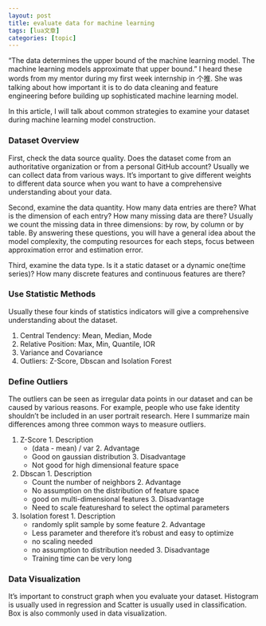 ```yaml
---
layout: post
title: evaluate data for machine learning 
tags: [lua文章]
categories: [topic]
---
```

“The data determines the upper bound of the machine learning model. The
machine learning models approximate that upper bound.” I heard these words
from my mentor during my first week internship in 个推. She was talking about
how important it is to do data cleaning and feature engineering before
building up sophisticated machine learning model.

In this article, I will talk about common strategies to examine your dataset
during machine learning model construction.

### Dataset Overview

First, check the data source quality. Does the dataset come from an
authoritative organization or from a personal GitHub account? Usually we can
collect data from various ways. It’s important to give different weights to
different data source when you want to have a comprehensive understanding
about your data.

Second, examine the data quantity. How many data entries are there? What is
the dimension of each entry? How many missing data are there? Usually we count
the missing data in three dimensions: by row, by column or by table. By
answering these questions, you will have a general idea about the model
complexity, the computing resources for each steps, focus between
approximation error and estimation error.

Third, examine the data type. Is it a static dataset or a dynamic one(time
series)? How many discrete features and continuous features are there?

### Use Statistic Methods

Usually these four kinds of statistics indicators will give a comprehensive
understanding about the dataset.

  1. Central Tendency: Mean, Median, Mode
  2. Relative Position: Max, Min, Quantile, IOR
  3. Variance and Covariance
  4. Outliers: Z-Score, Dbscan and Isolation Forest

### Define Outliers

The outliers can be seen as irregular data points in our dataset and can be
caused by various reasons. For example, people who use fake identity shouldn’t
be included in an user portrait research. Here I summarize main differences
among three common ways to measure outliers.

  1. Z-Score
    1. Description
      * (data - mean) / var
    2. Advantage
      * Good on gaussian distribution
    3. Disadvantage
      * Not good for high dimensional feature space
  2. Dbscan
    1. Description
      * Count the number of neighbors
    2. Advantage
      * No assumption on the distribution of feature space
      * good on multi-dimensional features
    3. Disadvantage
      * Need to scale featureshard to select the optimal parameters
  3. Isolation forest
    1. Description
      * randomly split sample by some feature
    2. Advantage
      * Less parameter and therefore it’s robust and easy to optimize
      * no scaling needed
      * no assumption to distribution needed
    3. Disadvantage
      * Training time can be very long

### Data Visualization

It’s important to construct graph when you evaluate your dataset. Histogram is
usually used in regression and Scatter is usually used in classification. Box
is also commonly used in data visualization.